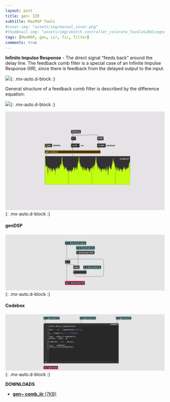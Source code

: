 ```yaml
---
layout: post
title: gen~ IIR
subtitle: MaxMSP Tools
#cover-img: "assets/img/manual_cover.png"
#thumbnail-img: "assets/img/sketch_controller_colorato_Tavola%20disegno%201.png"
tags: [MaxMSP, gen, iir, fir, filter]
comments: true
---
```


**Infinite Impulse Response** - The direct signal “feeds back” around the delay line. The feedback comb filter is a special case of an Infinite Impulse Response (IIR), since there is feedback from the delayed output to the input.

![](https://velitch.github.io/velitch/assets/img/diagrams/iir.png){: .mx-auto.d-block :}

General structure of a feedback comb filter is described by the difference equation:

![](https://velitch.github.io/velitch/assets/img/diagrams/formula_iir.png){: .mx-auto.d-block :}

![](https://github.com/Velitch/velitch/blob/main/assets/img/img_maxmsp/gen~%20iir.gif?raw=true){: .mx-auto.d-block :}

#### genDSP

![](https://github.com/Velitch/velitch/blob/main/assets/img/img_maxmsp/dsp~%20iir.png?raw=true){: .mx-auto.d-block :}

#### Codebox

![](https://github.com/Velitch/velitch/blob/main/assets/img/img_maxmsp/dsp~%20iir_cbox.png?raw=true){: .mx-auto.d-block :}

**DOWNLOADS**

- <a href="https://velitch.github.io/velitch/assets/maxmsp_tools/filters/comb_iir">**gen~ comb_iir** (7KB)<a/>
